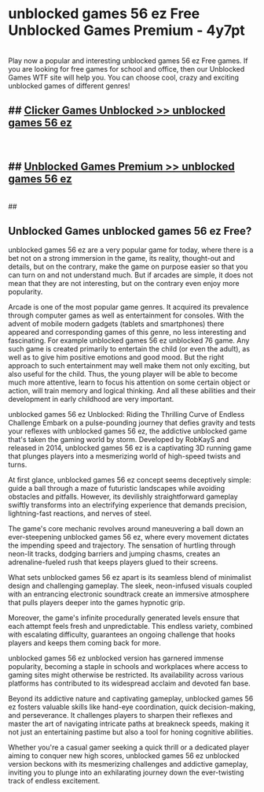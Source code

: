 # unblocked games 56 ez Free Unblocked Games Premium - 4y7pt <br>
<br>
Play now a popular and interesting unblocked games 56 ez Free games. If you are looking for free games for school and office, then our Unblocked Games WTF site will help you. You can choose cool, crazy and exciting unblocked games of different genres!


## ##  [Clicker Games Unblocked >> unblocked games 56 ez](http://freeplayer.one?title=unblocked_games_56_ez&ref=M1)
  <br>

##  ## [Unblocked Games Premium >> unblocked games 56 ez](http://freeplayer.one?title=unblocked_games_56_ez&ref=M1)
  <br>
  ##



## Unblocked Games unblocked games 56 ez Free?

unblocked games 56 ez are a very popular game for today, where there is a bet not on a strong immersion in the game, its reality, thought-out and details, but on the contrary, make the game on purpose easier so that you can turn on and not understand much. But if arcades are simple, it does not mean that they are not interesting, but on the contrary even enjoy more popularity.

Arcade is one of the most popular game genres. It acquired its prevalence through computer games as well as entertainment for consoles. With the advent of mobile modern gadgets (tablets and smartphones) there appeared and corresponding games of this genre, no less interesting and fascinating. For example unblocked games 56 ez unblocked 76 game. Any such game is created primarily to entertain the child (or even the adult), as well as to give him positive emotions and good mood. But the right approach to such entertainment may well make them not only exciting, but also useful for the child. Thus, the young player will be able to become much more attentive, learn to focus his attention on some certain object or action, will train memory and logical thinking. And all these abilities and their development in early childhood are very important.

unblocked games 56 ez Unblocked: Riding the Thrilling Curve of Endless Challenge
Embark on a pulse-pounding journey that defies gravity and tests your reflexes with unblocked games 56 ez, the addictive unblocked game that's taken the gaming world by storm. Developed by RobKayS and released in 2014, unblocked games 56 ez is a captivating 3D running game that plunges players into a mesmerizing world of high-speed twists and turns.

At first glance, unblocked games 56 ez concept seems deceptively simple: guide a ball through a maze of futuristic landscapes while avoiding obstacles and pitfalls. However, its devilishly straightforward gameplay swiftly transforms into an electrifying experience that demands precision, lightning-fast reactions, and nerves of steel.

The game's core mechanic revolves around maneuvering a ball down an ever-steepening unblocked games 56 ez, where every movement dictates the impending speed and trajectory. The sensation of hurtling through neon-lit tracks, dodging barriers and jumping chasms, creates an adrenaline-fueled rush that keeps players glued to their screens.

What sets unblocked games 56 ez apart is its seamless blend of minimalist design and challenging gameplay. The sleek, neon-infused visuals coupled with an entrancing electronic soundtrack create an immersive atmosphere that pulls players deeper into the games hypnotic grip.

Moreover, the game's infinite procedurally generated levels ensure that each attempt feels fresh and unpredictable. This endless variety, combined with escalating difficulty, guarantees an ongoing challenge that hooks players and keeps them coming back for more.

unblocked games 56 ez unblocked version has garnered immense popularity, becoming a staple in schools and workplaces where access to gaming sites might otherwise be restricted. Its availability across various platforms has contributed to its widespread acclaim and devoted fan base.

Beyond its addictive nature and captivating gameplay, unblocked games 56 ez fosters valuable skills like hand-eye coordination, quick decision-making, and perseverance. It challenges players to sharpen their reflexes and master the art of navigating intricate paths at breakneck speeds, making it not just an entertaining pastime but also a tool for honing cognitive abilities.

Whether you're a casual gamer seeking a quick thrill or a dedicated player aiming to conquer new high scores, unblocked games 56 ez unblocked version beckons with its mesmerizing challenges and addictive gameplay, inviting you to plunge into an exhilarating journey down the ever-twisting track of endless excitement.
